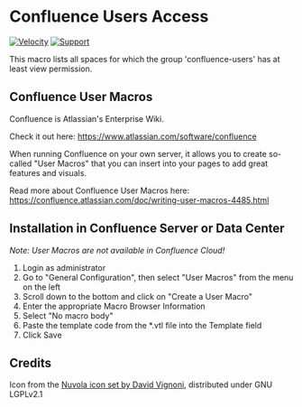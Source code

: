 <h1><img src="https://github.com/glewe/confluence-user-macros/raw/master/src/confluence-users-access/kgpg.png?raw=true" align="left" alt=""/>Confluence Users Access</h1>

[![Velocity](https://img.shields.io/badge/Language-Velocity-informational.svg)](https://velocity.apache.org/)
[![Support](https://img.shields.io/badge/Supported-yes-009900.svg)](https://github.com/glewe/confluence-user-macros/issues)

This macro lists all spaces for which the group 'confluence-users' has at least view permission.


## Confluence User Macros
Confluence is Atlassian's Enterprise Wiki.

Check it out here: https://www.atlassian.com/software/confluence

When running Confluence on your own server, it allows you to create so-called "User Macros" that you can insert into your pages to add great features and visuals.

Read more about Confluence User Macros here:
https://confluence.atlassian.com/doc/writing-user-macros-4485.html

## Installation in Confluence Server or Data Center
_Note: User Macros are not available in Confluence Cloud!_

1. Login as administrator
1. Go to "General Configuration", then select "User Macros" from the menu on the left
1. Scroll down to the bottom and click on "Create a User Macro"
1. Enter the appropriate Macro Browser Information
1. Select "No macro body"
1. Paste the template code from the *.vtl file into the Template field
1. Click Save

## Credits
Icon from the [Nuvola icon set by David Vignoni](http://www.icon-king.com/projects/nuvola/), distributed under GNU LGPLv2.1
